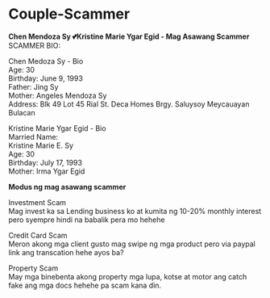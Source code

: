 # Couple-Scammer
<b>Chen Mendoza Sy 💕Kristine Marie Ygar Egid - Mag Asawang Scammer</b><br>
SCAMMER BIO:

Chen Medoza Sy - Bio<br>
Age: 30<br>
Birthday: June 9, 1993<br>
Father: Jing Sy<br>
Mother: Angeles Mendoza Sy<br>
Address: Blk 49 Lot 45 Rial St. Deca Homes Brgy. Saluysoy Meycauayan Bulacan<br>

Kristine Marie Ygar Egid - Bio<br>
Married Name:<br>
Kristine Marie E. Sy<br>
Age: 30<br>
Birthday: July 17, 1993<br>
Mother: Irma Ygar Egid<br>

<b>Modus ng mag asawang scammer</b><br>

Investment Scam<br>
Mag invest ka sa Lending business ko at kumita ng 10-20% monthly interest pero syempre hindi na babalik pera mo hehehe

Credit Card Scam<br>
Meron akong mga client gusto mag swipe ng mga product pero via paypal link ang transcation hehe ayos ba?

Property Scam<br>
May mga binebenta  akong property mga lupa, kotse at motor ang catch fake ang mga docs hehehe pa scam kana din. 
